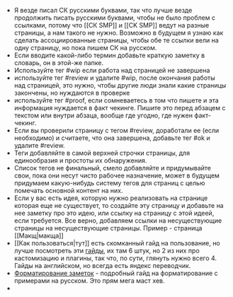 * Я везде писал СК русскими буквами, так что лучше везде продолжить писать русскими буквами, чтобы не было проблем с ссылками, потому что [[СК SMP]] и [[CK SMP]] ведут на разные страницы, а нам такого не нужно. Возможно в будущем я узнаю как сделать ассоциированные страницы, чтобы обе те ссылки вели на одну страницу, но пока пишем СК на русском. 
* Если вводите какой-либо термин добавьте краткую заметку в словарь, он в этой-же папке.
* Используйте тег #wip если работа над страницей не завершена
* используйте тег #review и удалите #wip, после окончания работы над страницей, это нужно, чтобы другие люди знали какие страницы закончены, но нуждаются в проверке
* используйте тег #proof, если сомневаетесь в том что пишете и эта информация нуждается в факт чекинге. Пишите это перед абзацем с текстом или внутри абзаца, вообще где угодно, где нужен факт-чекинг.
* Если вы проверили страницу с тегом #review, доработали ее (если необходимо) и считаете, что она завершена, добавьте тег #ok и удалите #review.
* Теги добавляйте в самой верхней строчки страницы, для единообразия и простоты их обнаружения.
* Список тегов не финальный, смело добавляйте и придумывайте свои, пока они несут чисто рабочее назначение, может в будущем придумаем какую-нибудь систему тегов для страниц с целью помечать основной контент на них.
* Если у вас есть идея, которую нужно реализовать на странице которая еще не существует, то создайте эту страницу и добавьте на нее заметку про это идею, или ссылку на страницу с этой идеей, если требуется. Все верно, добавляем ссылки на несуществующие страницы на несуществующие страницы. Пример - страница [[Макщ|макща]] 
* [[Как пользоваться|тут]] есть скомканный гайд на пользование, но лучше посмотреть эти [гайды](https://www.youtube.com/watch?v=QgbLb6QCK88), их там 6 штук, но 2 из них про кастомизацию и плагины, так что, по сути, глянуть нужно всего 4. Гайды на английском, но всегда есть яндекс переводчик.  
* [Форматирование заметок](https://publish.obsidian.md/help-ru/%D0%A0%D1%83%D0%BA%D0%BE%D0%B2%D0%BE%D0%B4%D1%81%D1%82%D0%B2%D0%B0/%D0%A4%D0%BE%D1%80%D0%BC%D0%B0%D1%82%D0%B8%D1%80%D0%BE%D0%B2%D0%B0%D0%BD%D0%B8%D0%B5+%D0%B7%D0%B0%D0%BC%D0%B5%D1%82%D0%BE%D0%BA) - подробный гайд на форматирование с примерами на русском. Это прям мега маст хев.
* 

